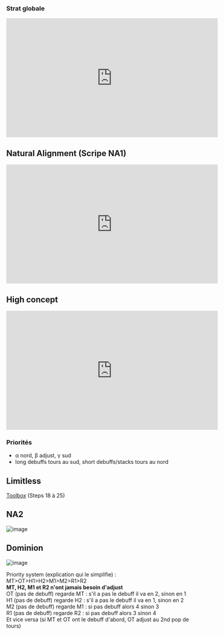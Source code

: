 ### Strat globale
<iframe width="560" height="315" src="https://www.youtube.com/embed/Pr4AbFgZTA8" title="YouTube video player" frameborder="0" allow="accelerometer; autoplay; clipboard-write; encrypted-media; gyroscope; picture-in-picture" allowfullscreen></iframe>


## Natural Alignment (Scripe NA1)
<iframe width="560" height="315" src="https://www.youtube.com/embed/jzTot-FozsA" title="YouTube video player" frameborder="0" allow="accelerometer; autoplay; clipboard-write; encrypted-media; gyroscope; picture-in-picture" allowfullscreen></iframe>

## High concept
<iframe width="560" height="315" src="https://www.youtube.com/embed/mqNrJ9CSbRg" title="YouTube video player" frameborder="0" allow="accelerometer; autoplay; clipboard-write; encrypted-media; gyroscope; picture-in-picture" allowfullscreen></iframe>

### Priorités
* α nord, β adjust, γ sud
* long debuffs tours au sud, short debuffs/stacks tours au nord 

## Limitless
[Toolbox](https://ff14.toolboxgaming.space/?id=350473109343661&preview=1#18) (Steps 18 à 25)

## NA2
![image](https://user-images.githubusercontent.com/106151129/207639951-64b666ed-caab-4348-96e6-070776e0ecf0.png)



## Dominion
![image](https://user-images.githubusercontent.com/106151129/207640074-a1baaf6a-9cb3-4f58-a84c-c6d06486a17e.png)

Priority system (explication qui le simplifie) : MT>OT>H1>H2>M1>M2>R1>R2  
**MT, H2, M1 et R2 n'ont jamais besoin d'adjust**  
OT (pas de debuff) regarde MT : s'il a pas le debuff il va en 2, sinon en 1  
H1 (pas de debuff) regarde H2 : s'il a pas le debuff il va en 1, sinon en 2  
M2 (pas de debuff) regarde M1 : si pas debuff alors 4 sinon 3  
R1 (pas de debuff) regarde R2 : si pas debuff alors 3 sinon 4  
Et vice versa (si MT et OT ont le debuff d'abord, OT adjust au 2nd pop de tours)  
